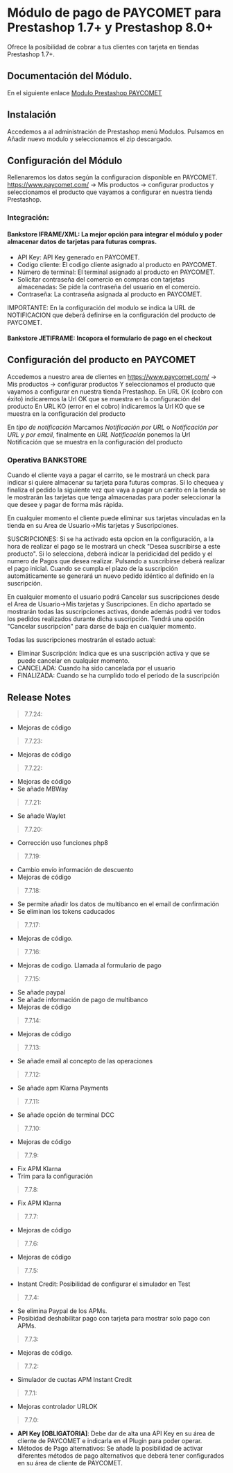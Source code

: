 # Módulo de pago de PAYCOMET para Prestashop 1.7+ y Prestashop 8.0+


Ofrece la posibilidad de cobrar a tus clientes con tarjeta en tiendas Prestashop 1.7+.

## Documentación del Módulo.

En el siguiente enlace [Modulo Prestashop PAYCOMET](https://docs.paycomet.com/es/modulos-de-pago/prestashop)


## Instalación

Accedemos a al administración de Prestashop menú Modulos.
Pulsamos en Añadir nuevo modulo y seleccionamos el zip descargado.

## Configuración del Módulo

Rellenaremos los datos según la configuracion disponible en PAYCOMET. https://www.paycomet.com/ → Mis productos → configurar productos y seleccionamos el producto que vayamos a configurar en nuestra tienda Prestashop.


### Integración: 

#### Bankstore IFRAME/XML: La mejor opción para integrar el módulo y poder almacenar datos de tarjetas para futuras compras.

- API Key: API Key generado en PAYCOMET.
- Codigo cliente: El codigo cliente asignado al producto en PAYCOMET.
- Número de terminal: El terminal asignado al producto en PAYCOMET.
- Solicitar contraseña del comercio en compras con tarjetas almacenadas: Se pide la contraseña del usuario en el comercio.
- Contraseña: La contraseña asignada al producto en PAYCOMET.

IMPORTANTE: En la configuración del modulo se indica la URL de NOTIFICACION que deberá definirse en la configuración del producto de PAYCOMET.

#### Bankstore JETIFRAME: Incopora el formulario de pago en el checkout


## Configuración del producto en PAYCOMET

Accedemos a nuestro area de clientes en https://www.paycomet.com/ → Mis productos → configurar productos Y seleccionamos el producto que vayamos a configurar en nuestra tienda Prestashop.
En URL OK (cobro con éxito) indicaremos la Url OK que se muestra en la configuración del producto
En URL KO (error en el cobro) indicaremos la Url KO que se muestra en la configuración del producto

En _tipo de notificación_ Marcamos _Notificación por URL_ o _Notificación por URL y por email_, finalmente en _URL Notificación_ ponemos la Url Notificación que se muestra en la configuración del producto


### Operativa BANKSTORE

Cuando el cliente vaya a pagar el carrito, se le mostrará un check para indicar si quiere almacenar su tarjeta para futuras compras. Si lo chequea y finaliza el pedido la siguiente vez que vaya a pagar un carrito en la tienda se le mostrarán las tarjetas que tenga almacenadas para poder seleccionar la que desee y pagar de forma más rápida.

En cualquier momento el cliente puede eliminar sus tarjetas vinculadas en la tienda en su Area de Usuario->Mis tarjetas y Suscripciones.

SUSCRIPCIONES: Si se ha activado esta opcion en la configuración, a la hora de realizar el pago se le mostrará un check "Desea suscribirse a este producto". Si lo selecciona, deberá indicar la peridicidad del pedido y el numero de Pagos que desea realizar. Pulsando a suscribirse deberá realizar el pago inicial. Cuando se cumpla el plazo de la suscripción automáticamente se generará un nuevo pedido idéntico al definido en la suscripción.

En cualquier momento el usuario podrá Cancelar sus suscripciones desde el Area de Usuario->Mis tarjetas y Suscripciones. En dicho apartado se mostrarán todas las suscripciones activas, donde además podrá ver todos los pedidos realizados durante dicha suscripción. Tendrá una opción "Cancelar suscripcion" para darse de baja en cualquier momento.

Todas las suscripciones mostrarán el estado actual:

- Eliminar Suscripción: Indica que es una suscripción activa y que se puede cancelar en cualquier momento.
- CANCELADA: Cuando ha sido cancelada por el usuario
- FINALIZADA: Cuando se ha cumplido todo el periodo de la suscripción

## Release Notes

> 7.7.24: 

- Mejoras de código

> 7.7.23: 

- Mejoras de código

> 7.7.22: 

- Mejoras de código
- Se añade MBWay

> 7.7.21: 

- Se añade Waylet

> 7.7.20:

- Corrección uso funciones php8

> 7.7.19:

- Cambio envío información de descuento
- Mejoras de código

> 7.7.18:

- Se permite añadir los datos de multibanco en el email de confirmación
- Se eliminan los tokens caducados

> 7.7.17:

- Mejoras de código.

> 7.7.16:

- Mejoras de codigo. Llamada al formulario de pago

> 7.7.15: 

- Se añade paypal
- Se añade información de pago de multibanco
- Mejoras de código

> 7.7.14: 

- Mejoras de código

> 7.7.13: 

- Se añade email al concepto de las operaciones

> 7.7.12: 

- Se añade apm Klarna Payments

> 7.7.11: 

- Se añade opción de terminal DCC

> 7.7.10: 

- Mejoras de código 

> 7.7.9: 

- Fix APM Klarna
- Trim para la configuración

> 7.7.8: 

- Fix APM Klarna

> 7.7.7: 

- Mejoras de código

> 7.7.6: 

- Mejoras de código

> 7.7.5: 

- Instant Credit: Posibilidad de configurar el simulador en Test

> 7.7.4: 

- Se elimina Paypal de los APMs.
- Posibidad deshabilitar pago con tarjeta para mostrar solo pago con APMs.

> 7.7.3: 

- Mejoras de código.

> 7.7.2: 

- Simulador de cuotas APM Instant Credit

> 7.7.1: 

- Mejoras controlador URLOK

> 7.7.0: 

- **API Key [OBLIGATORIA]**: Debe dar de alta una API Key en su área de cliente de PAYCOMET e indicarla en el Plugin para poder operar. 
- Métodos de Pago alternativos: Se añade la posibilidad de activar diferentes métodos de pago alternativos que deberá tener configurados en su área de cliente de PAYCOMET.


